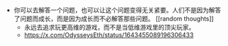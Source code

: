 - 你可以去解答一个问题，也可以让这个问题变得无关紧要。人们不是因为解答了问题而成长，而是因为成长而不必解答那些问题。 [[random thoughts]]
	- 永远去追求玩更高维的游戏，而不是当低维游戏里的顶尖玩家。
	- https://x.com/OdysseysEth/status/1643455089196306433